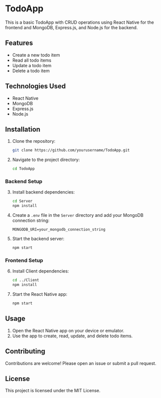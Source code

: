 # TodoApp

This is a basic TodoApp with CRUD operations using React Native for the frontend and MongoDB, Express.js, and Node.js for the backend.

## Features

- Create a new todo item
- Read all todo items
- Update a todo item
- Delete a todo item

## Technologies Used

- React Native
- MongoDB
- Express.js
- Node.js

## Installation

1. Clone the repository:
    ```sh
    git clone https://github.com/yourusername/TodoApp.git
    ```
2. Navigate to the project directory:
    ```sh
    cd TodoApp
    ```

### Backend Setup

3. Install backend dependencies:
    ```sh
    cd Server
    npm install
    ```
4. Create a `.env` file in the `Server` directory and add your MongoDB connection string:
    ```env
    MONGODB_URI=your_mongodb_connection_string
    ```
5. Start the backend server:
    ```sh
    npm start
    ```

### Frontend Setup

6. Install Client dependencies:
    ```sh
    cd ../Client
    npm install
    ```
7. Start the React Native app:
    ```sh
    npm start
    ```

## Usage

1. Open the React Native app on your device or emulator.
2. Use the app to create, read, update, and delete todo items.

## Contributing

Contributions are welcome! Please open an issue or submit a pull request.

## License

This project is licensed under the MIT License.